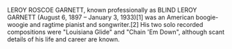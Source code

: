 LEROY ROSCOE GARNETT, known professionally as BLIND LEROY GARNETT (August 6, 1897 – January 3, 1933)[1] was an American boogie-woogie and ragtime pianist and songwriter.[2] His two solo recorded compositions were "Louisiana Glide" and "Chain 'Em Down", although scant details of his life and career are known.
